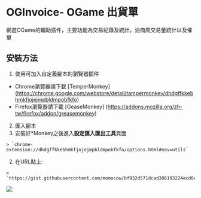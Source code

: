 # OGInvoice- OGame 出貨單
網遊OGame的輔助插件，主要功能為交易紀錄及統計，油商周交易量統計以及催單

## 安裝方法
1. 使用可加入自定義腳本的瀏覽器插件
  - Chrome瀏覽器請下載 [TemperMonkey] (https://chrome.google.com/webstore/detail/tampermonkey/dhdgffkkebhmkfjojejmpbldmpobfkfo)
  - Firefox瀏覽器請下載 [GeaseMonkey] (https://addons.mozilla.org/zh-tw/firefox/addon/greasemonkey)

2. 匯入腳本
  1. 安裝好\*Monkey之後進入**設定匯入匯出工具**頁面 

    > `chrome-extension://dhdgffkkebhmkfjojejmpbldmpobfkfo/options.html#nav=utils`
  
  2. 在URL貼上: 

    > `https://gist.githubusercontent.com/momocow/bf932d571dcad386193224ecd6e86d5c/raw/OGInvoice.js`

<img src='http://i.imgur.com/1LnOkMU.png?1'>
